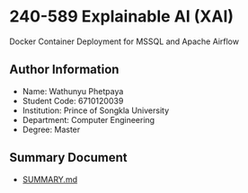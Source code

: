 # 240-589 Explainable AI (XAI)
Docker Container Deployment for MSSQL and Apache Airflow
## Author Information
- Name: Wathunyu Phetpaya
- Student Code: 6710120039
- Institution: Prince of Songkla University
- Department: Computer Engineering
- Degree: Master
## Summary Document
- [SUMMARY.md](https://github.com/wathunyu123/XAI-MINI/blob/main/SUMMARY.md)